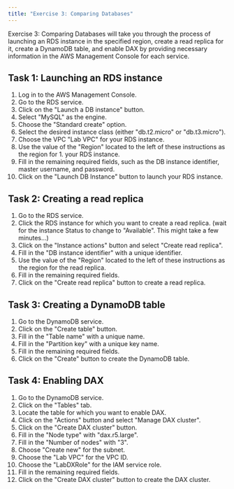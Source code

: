 ```yaml
---
title: "Exercise 3: Comparing Databases"
---
```


Exercise 3: Comparing Databases will take you through the process of launching an RDS instance in the specified region, create a read replica for it, create a DynamoDB table, and enable DAX by providing necessary information in the AWS Management Console for each service.

## Task 1: Launching an RDS instance

1. Log in to the AWS Management Console.
2. Go to the RDS service.
3. Click on the "Launch a DB instance" button.
4. Select "MySQL" as the engine.
5. Choose the "Standard create" option.
6. Select the desired instance class (either "db.t2.micro" or "db.t3.micro").
7. Choose the VPC "Lab VPC" for your RDS instance.
8. Use the value of the "Region" located to the left of these instructions as the region for 1. your RDS instance.
9. Fill in the remaining required fields, such as the DB instance identifier, master username, and password.
10. Click on the "Launch DB Instance" button to launch your RDS instance.

## Task 2: Creating a read replica

1. Go to the RDS service.
2. Click the RDS instance for which you want to create a read replica.
(wait for the instance Status to change to "Available". This might take a few minutes...)
3. Click on the "Instance actions" button and select "Create read replica".
4. Fill in the "DB instance identifier" with a unique identifier.
5. Use the value of the "Region" located to the left of these instructions as the region for the read replica.
6. Fill in the remaining required fields.
7. Click on the "Create read replica" button to create a read replica.

## Task 3: Creating a DynamoDB table

1. Go to the DynamoDB service.
2. Click on the "Create table" button.
3. Fill in the "Table name" with a unique name.
4. Fill in the "Partition key" with a unique key name.
5. Fill in the remaining required fields.
6. Click on the "Create" button to create the DynamoDB table.

## Task 4: Enabling DAX

1. Go to the DynamoDB service.
2. Click on the "Tables" tab.
3. Locate the table for which you want to enable DAX.
4. Click on the "Actions" button and select "Manage DAX cluster".
5. Click on the "Create DAX cluster" button.
6. Fill in the "Node type" with "dax.r5.large".
7. Fill in the "Number of nodes" with "3".
8. Choose "Create new" for the subnet.
9. Choose the "Lab VPC" for the VPC ID.
10. Choose the "LabDXRole" for the IAM service role.
11. Fill in the remaining required fields.
12. Click on the "Create DAX cluster" button to create the DAX cluster.